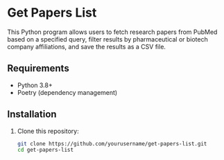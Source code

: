 # Get Papers List

This Python program allows users to fetch research papers from PubMed based on a specified query, filter results by pharmaceutical or biotech company affiliations, and save the results as a CSV file.

## Requirements

- Python 3.8+
- Poetry (dependency management)

## Installation

1. Clone this repository:
   ```bash
   git clone https://github.com/yourusername/get-papers-list.git
   cd get-papers-list
